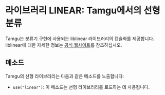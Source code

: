 # 라이브러리 LINEAR: Tamgu에서의 선형 분류

Tamgu는 분류기 구현에 사용되는 liblinear 라이브러리의 캡슐화를 제공합니다. liblinear에 대한 자세한 정보는 [공식 웹사이트](http://www.csie.ntu.edu.tw/~cjlin/liblinear/)를 참조하십시오.

## 메소드

Tamgu의 선형 라이브러리는 다음과 같은 메소드를 노출합니다:

- `use("linear")`: 이 메소드는 선형 라이브러리를 로드하는 데 사용됩니다.